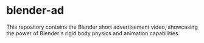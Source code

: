 # blender-ad
This repository contains the Blender short advertisement video, showcasing the power of Blender's rigid body physics and animation capabilities.
